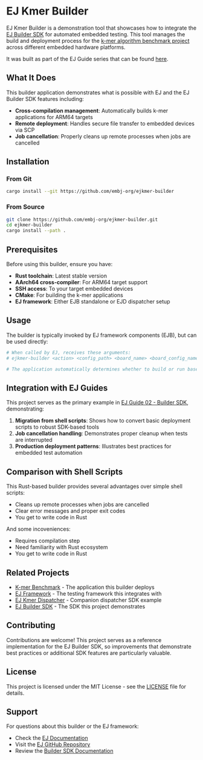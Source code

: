 # EJ Kmer Builder

EJ Kmer Builder is a demonstration tool that showcases how to integrate the [EJ Builder SDK](https://crates.io/crates/ej-builder-sdk) for automated embedded testing.
This tool manages the build and deployment process for the [k-mer algorithm benchmark project](https://github.com/embj-org/kmer) across different embedded hardware platforms.

It was built as part of the EJ Guide series that can be found [here](https://embj-org.github.io/ej/).

## What It Does

This builder application demonstrates what is possible with EJ and the EJ Builder SDK features including:

- **Cross-compilation management**: Automatically builds k-mer applications for ARM64 targets
- **Remote deployment**: Handles secure file transfer to embedded devices via SCP
- **Job cancellation**: Properly cleans up remote processes when jobs are cancelled

## Installation

### From Git

```bash
cargo install --git https://github.com/embj-org/ejkmer-builder
```

### From Source

```bash
git clone https://github.com/embj-org/ejkmer-builder.git
cd ejkmer-builder
cargo install --path .
```

## Prerequisites

Before using this builder, ensure you have:

- **Rust toolchain**: Latest stable version
- **AArch64 cross-compiler**: For ARM64 target support
- **SSH access**: To your target embedded devices
- **CMake**: For building the k-mer applications
- **EJ framework**: Either EJB standalone or EJD dispatcher setup

## Usage

The builder is typically invoked by EJ framework components (EJB), but can be used directly:

```bash
# When called by EJ, receives these arguments:
# ejkmer-builder <action> <config_path> <board_name> <board_config_name> <socket_path>

# The application automatically determines whether to build or run based on the action parameter
```

## Integration with EJ Guides

This project serves as the primary example in [EJ Guide 02 - Builder SDK](https://embj-org.github.io/ej/02-BuilderSDK.html), demonstrating:

1. **Migration from shell scripts**: Shows how to convert basic deployment scripts to robust SDK-based tools
2. **Job cancellation handling**: Demonstrates proper cleanup when tests are interrupted
3. **Production deployment patterns**: Illustrates best practices for embedded test automation

## Comparison with Shell Scripts

This Rust-based builder provides several advantages over simple shell scripts:

- Cleans up remote processes when jobs are cancelled  
- Clear error messages and proper exit codes  
- You get to write code in Rust

And some incoveniences:

- Requires compilation step
- Need familiarity with Rust ecosystem
- You get to write code in Rust

## Related Projects

- [K-mer Benchmark](https://github.com/embj-org/kmer) - The application this builder deploys
- [EJ Framework](https://github.com/embj-org/ej) - The testing framework this integrates with
- [EJ Kmer Dispatcher](https://github.com/embj-org/ejkmer-dispatcher) - Companion dispatcher SDK example
- [EJ Builder SDK](https://crates.io/crates/ej-builder-sdk) - The SDK this project demonstrates

## Contributing

Contributions are welcome! This project serves as a reference implementation for the EJ Builder SDK, so improvements that demonstrate best practices or additional SDK features are particularly valuable.

## License

This project is licensed under the MIT License - see the [LICENSE](LICENSE) file for details.

## Support

For questions about this builder or the EJ framework:

- Check the [EJ Documentation](https://embj-org.github.io/ej/)
- Visit the [EJ GitHub Repository](https://github.com/embj-org/ej)
- Review the [Builder SDK Documentation](https://crates.io/crates/ej-builder-sdk)
